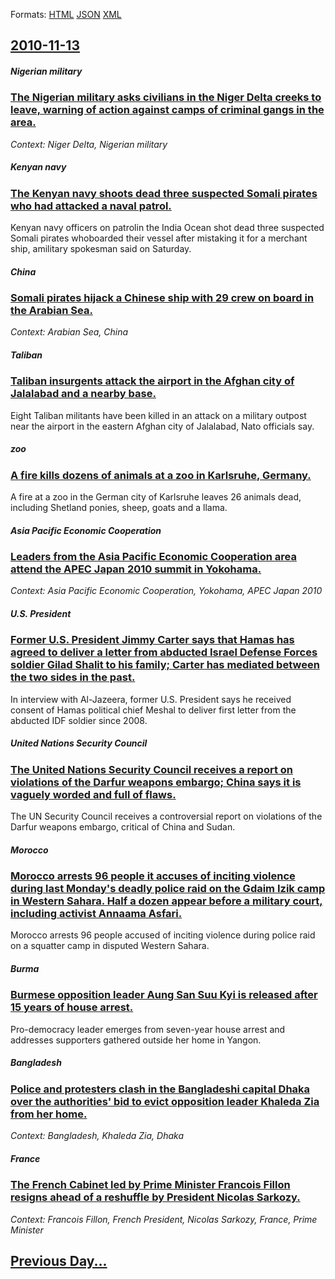 
Formats: [HTML](2010/11/13/index.html)  [JSON](2010/11/13/index.json)  [XML](2010/11/13/index.xml)  

## [2010-11-13](/news/2010/11/13/index.md)

##### Nigerian military
### [The Nigerian military asks civilians in the Niger Delta creeks to leave, warning of action against camps of criminal gangs in the area. ](/news/2010/11/13/the-nigerian-military-asks-civilians-in-the-niger-delta-creeks-to-leave-warning-of-action-against-camps-of-criminal-gangs-in-the-area.md)
_Context: Niger Delta, Nigerian military_

##### Kenyan navy
### [The Kenyan navy shoots dead three suspected Somali pirates who had attacked a naval patrol. ](/news/2010/11/13/the-kenyan-navy-shoots-dead-three-suspected-somali-pirates-who-had-attacked-a-naval-patrol.md)
Kenyan navy officers on patrolin the India Ocean shot dead three suspected Somali pirates whoboarded their vessel after mistaking it for a merchant ship, amilitary spokesman said on Saturday.

##### China
### [Somali pirates hijack a Chinese ship with 29 crew on board in the Arabian Sea. ](/news/2010/11/13/somali-pirates-hijack-a-chinese-ship-with-29-crew-on-board-in-the-arabian-sea.md)
_Context: Arabian Sea, China_

##### Taliban
### [Taliban insurgents attack the airport in the Afghan city of Jalalabad and a nearby base. ](/news/2010/11/13/taliban-insurgents-attack-the-airport-in-the-afghan-city-of-jalalabad-and-a-nearby-base.md)
Eight Taliban militants have been killed in an attack on a military outpost near the airport in the eastern Afghan city of Jalalabad, Nato officials say.

##### zoo
### [A fire kills dozens of animals at a zoo in Karlsruhe, Germany. ](/news/2010/11/13/a-fire-kills-dozens-of-animals-at-a-zoo-in-karlsruhe-germany.md)
A fire at a zoo in the German city of Karlsruhe leaves 26 animals dead, including Shetland ponies, sheep, goats and a llama.

##### Asia Pacific Economic Cooperation
### [Leaders from the Asia Pacific Economic Cooperation area attend the APEC Japan 2010 summit in Yokohama. ](/news/2010/11/13/leaders-from-the-asia-pacific-economic-cooperation-area-attend-the-apec-japan-2010-summit-in-yokohama.md)
_Context: Asia Pacific Economic Cooperation, Yokohama, APEC Japan 2010_

##### U.S. President
### [Former U.S. President Jimmy Carter says that Hamas has agreed to deliver a letter from abducted Israel Defense Forces soldier Gilad Shalit to his family; Carter has mediated between the two sides in the past. ](/news/2010/11/13/former-u-s-president-jimmy-carter-says-that-hamas-has-agreed-to-deliver-a-letter-from-abducted-israel-defense-forces-soldier-gilad-shalit-t.md)
In interview with Al-Jazeera, former U.S. President says he received consent of Hamas political chief Meshal to deliver first letter from the abducted IDF soldier since 2008.

##### United Nations Security Council
### [The United Nations Security Council receives a report on violations of the Darfur weapons embargo; China says it is vaguely worded and full of flaws. ](/news/2010/11/13/the-united-nations-security-council-receives-a-report-on-violations-of-the-darfur-weapons-embargo-china-says-it-is-vaguely-worded-and-full.md)
The UN Security Council receives a controversial report on violations of the Darfur weapons embargo, critical of China and Sudan.

##### Morocco
### [Morocco arrests 96 people it accuses of inciting violence during last Monday's deadly police raid on the Gdaim Izik camp in Western Sahara. Half a dozen appear before a military court, including activist Annaama Asfari. ](/news/2010/11/13/morocco-arrests-96-people-it-accuses-of-inciting-violence-during-last-monday-s-deadly-police-raid-on-the-gdaim-izik-camp-in-western-sahara.md)
Morocco arrests 96 people accused of inciting violence during police raid on a squatter camp in disputed Western Sahara.

##### Burma
### [Burmese opposition leader Aung San Suu Kyi is released after 15 years of house arrest. ](/news/2010/11/13/burmese-opposition-leader-aung-san-suu-kyi-is-released-after-15-years-of-house-arrest.md)
Pro-democracy leader emerges from seven-year house arrest and addresses supporters gathered outside her home in Yangon.

##### Bangladesh
### [Police and protesters clash in the Bangladeshi capital Dhaka over the authorities' bid to evict opposition leader Khaleda Zia from her home. ](/news/2010/11/13/police-and-protesters-clash-in-the-bangladeshi-capital-dhaka-over-the-authorities-bid-to-evict-opposition-leader-khaleda-zia-from-her-home.md)
_Context: Bangladesh, Khaleda Zia, Dhaka_

##### France
### [The French Cabinet led by Prime Minister Francois Fillon resigns ahead of a reshuffle by President Nicolas Sarkozy. ](/news/2010/11/13/the-french-cabinet-led-by-prime-minister-franassois-fillon-resigns-ahead-of-a-reshuffle-by-president-nicolas-sarkozy.md)
_Context: Francois Fillon, French President, Nicolas Sarkozy, France, Prime Minister_

## [Previous Day...](/news/2010/11/12/index.md)

